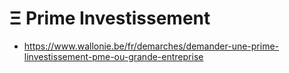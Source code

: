 # Ξ Prime Investissement

- https://www.wallonie.be/fr/demarches/demander-une-prime-linvestissement-pme-ou-grande-entreprise

